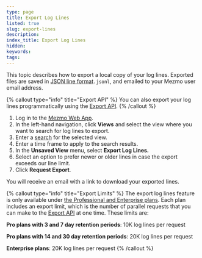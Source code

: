 ```yaml
---
type: page
title: Export Log Lines
listed: true
slug: export-lines
description: 
index_title: Export Log Lines
hidden: 
keywords: 
tags: 
---
```


This topic describes how to export a local copy of your log lines. Exported files are saved in [JSON line format](http://jsonlines.org/)`.jsonl`, and emailed to your Mezmo user email address. 

{% callout type="info" title="Export API" %}
You can also export your log lines programmatically using the [Export API](https://docs.mezmo.com/log-analysis-api/ref#export).
{% /callout %}

1. Log in to the [Mezmo Web App](https://app.mezmo.com). 
2. In the left-hand navigation, click **Views** and select the view where you want to search for log lines to export. 
3. Enter a [search](/docs/search-and-filter) for the selected view. 
4. Enter a time frame to apply to the search results.
5. In the **Unsaved View** menu, select **Export Log Lines.**
6. Select an option to prefer newer or older lines in case the export exceeds our line limit.
7. Click **Request Export**. 

You will receive an email with a link to download your exported lines.

{% callout type="info" title="Export Limits" %}
The export log lines feature is only available under [the Professional and Enterprise plans](https://www.mezmo.com/pricing). Each plan includes an export limit, which is the number of parallel requests that you can make to the [Export API](https://docs.mezmo.com/log-analysis-api/ref#export) at one time. These limits are:

**Pro plans with 3 and 7 day retention periods**: 10K log lines per request

**Pro plans with 14 and 30 day retention periods**: 20K log lines per request

**Enterprise plans**: 20K log lines per request
{% /callout %}